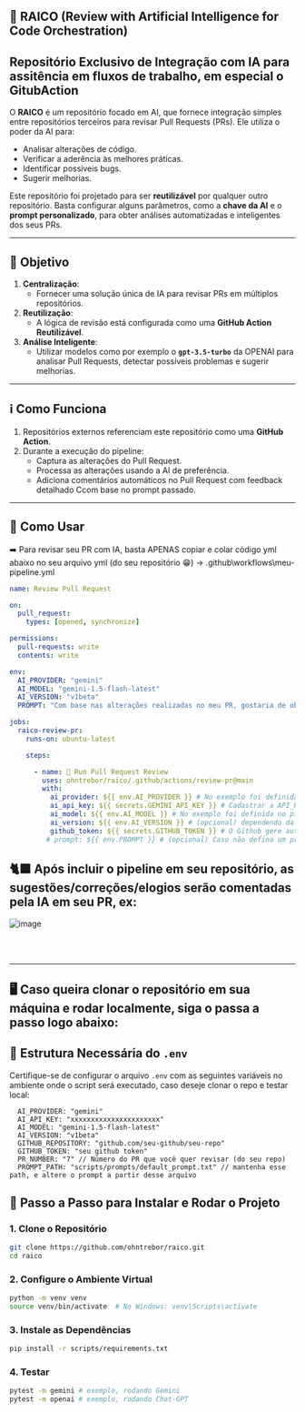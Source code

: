 ## 🦾 RAICO (Review with Artificial Intelligence for Code Orchestration)

## **Repositório Exclusivo de Integração com IA para assitência em fluxos de trabalho, em especial o GitubAction**

O **RAICO** é um repositório focado em AI, que fornece integração simples entre repositórios terceiros para revisar Pull Requests (PRs). Ele utiliza o poder da AI para:

- Analisar alterações de código.
- Verificar a aderência às melhores práticas.
- Identificar possíveis bugs.
- Sugerir melhorias.

Este repositório foi projetado para ser **reutilizável** por qualquer outro repositório. Basta configurar alguns parâmetros, como a **chave da AI** e o **prompt personalizado**, para obter análises automatizadas e inteligentes dos seus PRs.

---

## **🎯 Objetivo**

1. **Centralização**:
   - Fornecer uma solução única de IA para revisar PRs em múltiplos repositórios.
2. **Reutilização**:
   - A lógica de revisão está configurada como uma **GitHub Action Reutilizável**.
3. **Análise Inteligente**:
   - Utilizar modelos como por exemplo o **`gpt-3.5-turbo`** da OPENAI para analisar Pull Requests, detectar possíveis problemas e sugerir melhorias.

---

## **ℹ️ Como Funciona**

1. Repositórios externos referenciam este repositório como uma **GitHub Action**.
2. Durante a execução do pipeline:
   - Captura as alterações do Pull Request.
   - Processa as alterações usando a AI de preferência.
   - Adiciona comentários automáticos no Pull Request com feedback detalhado Ccom base no prompt passado.

---

## **🤖 Como Usar**
➡️ Para revisar seu PR com IA, basta APENAS copiar e colar código yml abaixo no seu arquivo yml (do seu repositório 😁) -> .github\workflows\meu-pipeline.yml

```yaml
name: Review Pull Request

on:
  pull_request:
    types: [opened, synchronize]

permissions:
  pull-requests: write
  contents: write

env:
  AI_PROVIDER: "gemini"
  AI_MODEL: "gemini-1.5-flash-latest"
  AI_VERSION: "v1beta"
  PROMPT: "Com base nas alterações realizadas no meu PR, gostaria de obter recomendações específicas sobre boas práticas de segurança e estilo de código, considerando que este projeto é um [descrição do projeto]. Por favor, analise as do meu PR e forneça sugestões práticas e contextualizadas para melhorar a qualidade do código, garantindo alinhamento com padrões de segurança e consistência com as melhores práticas do mercado."

jobs:
  raico-review-pr:
    runs-on: ubuntu-latest

    steps:

      - name: 🤖 Run Pull Request Review
        uses: ohntrebor/raico/.github/actions/review-pr@main
        with:
          ai_provider: ${{ env.AI_PROVIDER }} # No exemplo foi definida no pipe, mas pode cadastrar no seu repositório se preferir
          ai_api_key: ${{ secrets.GEMINI_API_KEY }} # Cadastrar a API_KEY no secrests do seu repositório
          ai_model: ${{ env.AI_MODEL }} # No exemplo foi definida no pipe, mas pode cadastrar no seu repositório se preferir
          ai_version: ${{ env.AI_VERSION }} # (opcional) dependendo da AI será solicitado uma versão
          github_token: ${{ secrets.GITHUB_TOKEN }} # O Github gere automático em pipelines, não precisa gerar
         # prompt: ${{ env.PROMPT }} # (opcional) Caso não defina um prompt aqui, será considerado o prompt default do repositório RAICO

```

## 🐈‍⬛ Após incluir o pipeline em seu repositório, as sugestões/correções/elogios serão comentadas pela IA em seu PR, ex:

![image](https://github.com/user-attachments/assets/031c397f-fd46-429a-9df6-f74cd1cd324c)


<br><br>

<hr>





## 🖥️ Caso queira clonar o repositório em sua máquina e rodar localmente, siga o passa a passo logo abaixo:




## **📄 Estrutura Necessária do `.env`**

Certifique-se de configurar o arquivo `.env` com as seguintes variáveis no ambiente onde o script será executado, caso deseje clonar o repo e testar local:

```plaintext
  AI_PROVIDER: "gemini"
  AI_API_KEY: "xxxxxxxxxxxxxxxxxxxxxx"
  AI_MODEL: "gemini-1.5-flash-latest"
  AI_VERSION: "v1beta"
  GITHUB_REPOSITORY: "github.com/seu-github/seu-repo"
  GITHUB_TOKEN: "seu github token"
  PR_NUMBER: "7" // Número do PR que você quer revisar (do seu repo)
  PROMPT_PATH: "scripts/prompts/default_prompt.txt" // mantenha esse path, e altere o prompt a partir desse arquivo
```

## 📖 Passo a Passo para Instalar e Rodar o Projeto

### **1. Clone o Repositório**

```bash
git clone https://github.com/ohntrebor/raico.git
cd raico
```

### **2. Configure o Ambiente Virtual**

```bash
python -m venv venv
source venv/bin/activate  # No Windows: venv\Scripts\activate
```

### **3. Instale as Dependências**

```bash
pip install -r scripts/requirements.txt
```

### **4. Testar**

```bash
pytest -m gemini # exemplo, rodando Gemini
pytest -m openai # exemplo, rodando Chat-GPT
```
